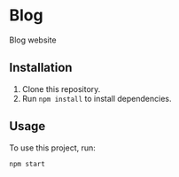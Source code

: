 # Blog
Blog website


## Installation

1. Clone this repository.
2. Run `npm install` to install dependencies.

## Usage

To use this project, run:

```bash
npm start